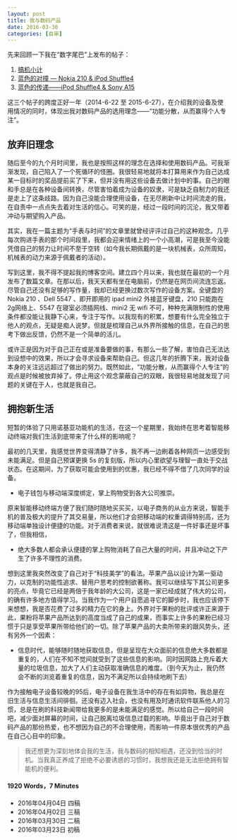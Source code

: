 ```yaml
---
layout: post
title: 我与数码产品
date: 2016-03-30
categories: [自审]
---
```



先来回顾一下我在“数字尾巴”上发布的帖子：

1. [搞机小计](http://bbs.dgtle.com/thread-196794-1-1.html)
2. [蓝色的对撞 — Nokia 210 & iPod Shuffle4](http://bbs.dgtle.com/thread-228733-1-1.html)
3. [蓝色的传递——iPod Shuffle4 & Sony A15](http://bbs.dgtle.com/thread-269468-1-1.html)

这三个帖子的跨度正好一年（2014-6-22 至 2015-6-27），在介绍我的设备及使用情况的同时，体现出我对数码产品的选用理念——“功能分散，从而赢得个人专注”。

## 放弃旧理念

随后至今的九个月时间里，我也是按照这样的理念在选择和使用数码产品。可我渐渐发现，自己陷入了一个死循环的怪圈。我很轻易地就将本打算用来作为自己达成某一目标时的奖品提前买了下来，但并没有用这些设备去做计划中的事。自己的眼和手总是在各种设备间转换，尽管害怕着成为设备的奴隶，可是缺乏自制力的我还是走上了这条歧路。因为自己没能合理使用设备，在无尽刷新中让时间流走的我，在自责中一点点失去着对生活的信心。可笑的是，经过一段时间的沉沦，我又带着冲动与期望购入产品。

其实，我在一篇主题为“手表与时间”的文章里就曾经评评过自己的这种观念。几乎每次购进手表的那个时间段里，我都会迎来情绪上的一个小高潮，可是我至今没能凭借自己的努力让时间不至于空转（如今我长期佩戴的是一块机械表，众所周知，机械表的动力来源于佩戴者的活动）。

写到这里，我不得不提起我的博客空间。建立四个月以来，我也就在最初的一个月发布了数篇文章。在那以后，我天天都有坐在电脑前，仍然是在网页间流连忘返。尽管自己还没有足够的写作量，我却已经更换过数次写作的设备方案。全键盘的Nokia 210 、Dell 5547 、即开即用的 ipad mini2 外接蓝牙键盘，210 只能跑在2g网络上、5547 在寝室必须插网线、mini2 无 wifi 不可，种种充满限制性的使用条件都没能让我静下心来，专注于写作。以我现有的积累，想要有什么完全独立于他人的观点，无疑是痴人说梦。但就是梳理自己从外界所接触的信息，在自己的思考下做出反馈，仍然不是一个简单的活儿。

或许正是因为对于自己正在或是准备要做的事，有那么一些了解，害怕自己无法达到设想中的效果，所以才会寻求设备来帮助自己。但这几年的折腾下来，我对设备本身的关注远远超过了做出的努力。既然如此，“功能分散，从而赢得个人专注”的观点是时候被放弃掉了。停止用这个观念蒙蔽自己的双眼，我很轻易地就发现了问题的关键在于人，也就是我自己。

## 拥抱新生活

短暂的体验了只用诺基亚功能机的生活，在这一个星期里，我始终在思考着智能移动终端对我们生活到底带来了什么样的影响呢？

最初的几天里，我感觉世界变得清静了许多，我不再一边刷着各种网页一边感受到未能满足。但是自己预谋更换 5s 的复刻版，所以内心里欲望与理智一直处于交战状态。在这期间，为了获取可能会使用到的优惠，我已经不得不借了几次同学的设备。

- 电子钱包与移动端深度绑定，掌上购物受到各大公司推崇。

原来智能移动终端方便了我们随时随地买买买，以电子商务的从业方来说，智能手机的普及极大的提升了其交易量，所以他们才会把移动端的权重调得特别高，还为移动端单独设计便捷的功能。对于消费者来说，就很难说清这是一件好事还是坏事了，但我相信，

- 绝大多数人都会承认便捷的掌上购物消耗了自己大量的时间，并且冲动之下产生了许多不理性的消费。

想到这里我突然改变了自己对于“科技美学”的看法。苹果产品以设计为第一驱动力，以克制的功能性追求、替用户思考的控制欲著称。我可以继续写下其公司更多的亮点，毕竟它已经是两倍于我年龄的大公司，这是一家已经成就了伟大的公司，的确有许多地方值得学习。当我作为一个用户自愿追寻它的脚步时，我也应该停下来想想，我是否花费了过多的精力在它的身上。外界对于果粉的批评或许正来源于此，果粉将苹果产品所达到的高度当成了自己的成果，而事实上许多的果粉已经习惯于只是享受苹果所带给他们的一切。除了苹果产品的大卖所带来的跟风势头，还有另外一个因素：

- 信息时代，能够随时随地获取信息，但是呈现在大众面前的信息绝大多数都是重复的，人们在不知不觉间就受到了这些信息的影响。同时因网路上充斥着大量的垃圾信息，加大了人们主动获取准确信息的难度。（到今天为止，我仍然会不断的浏览着重复的信息，因为不满足所以会持续地刷下去）

作为接触电子设备较晚的95后，电子设备在我生活中的存在有如异物，我总是在旧生活与信息生活间徘徊。还没有迈入社会，也没有用及时通讯软件联系他人的习惯，总是在刷的科技新闻带给我更多的是未能满足的感觉。所以给自己一段时间吧，减少面对屏幕的时间，让自己脱离垃圾信息过载的影响。毕竟出于自己对于数码产品的那份热爱，也不想因为自己的不合理使用，而影响一件原本很优秀的产品在自己心目中的印象。

> 我还想更为深刻地体会我的生活，我与数码的相知相遇，还没到恰当的时机。当我真正养成了拒绝不必要诱惑的习惯时，我想我还是无法拒绝拥有智能机的便利。



#### 1920 Words，7 Minutes

- 2016年04月04日  四稿
- 2016年04月02日  三稿
- 2016年03月30日 二稿
- 2016年03月23日 初稿
